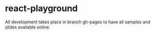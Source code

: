 # react-playground

All development takes place in branch gh-pages to have all samples and slides available online.